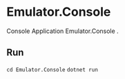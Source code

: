# Emulator.Console 
Console Application Emulator.Console 
.  
## Run 
`cd Emulator.Console` 
`dotnet run` 
